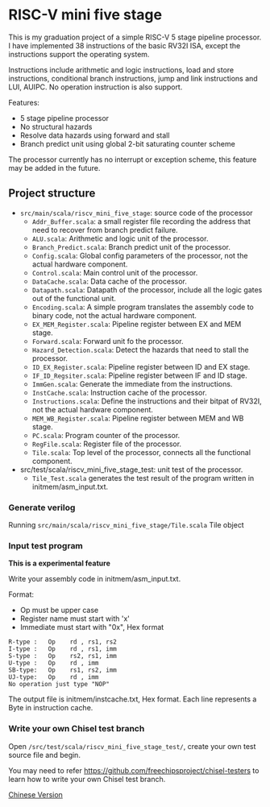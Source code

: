 # RISC-V mini five stage

This is my graduation project of a simple RISC-V 5 stage pipeline processor. I have implemented 38 instructions of the basic RV32I ISA, except the instructions support the operating system.

Instructions include arithmetic and logic instructions, load and store instructions, conditional branch instructions, jump and link instructions and LUI, AUIPC. No operation instruction is also support.

Features:

- 5 stage pipeline processor
- No structural hazards
- Resolve data hazards using forward and stall
- Branch predict unit using global 2-bit saturating counter scheme

The processor currently has no interrupt or exception scheme, this feature may be added in the future.

## Project structure

- `src/main/scala/riscv_mini_five_stage`: source code of the processor
    - `Addr_Buffer.scala`: a small register file recording the address that need to recover from branch predict failure.
    - `ALU.scala`: Arithmetic and logic unit of the processor.
    - `Branch_Predict.scala`: Branch predict unit of the processor.
    - `Config.scala`: Global config parameters of the processor, not the actual hardware component.
    - `Control.scala`: Main control unit of the processor.
    - `DataCache.scala`: Data cache of the processor.
    - `Datapath.scala`: Datapath of the processor, include all the logic gates out of the functional unit.
    - `Encoding.scala`: A simple program translates the assembly code to binary code, not the actual hardware component.
    - `EX_MEM_Register.scala`: Pipeline register between EX and MEM stage.
    - `Forward.scala`: Forward unit fo the processor.
    - `Hazard_Detection.scala`: Detect the hazards that need to stall the processor.
    - `ID_EX_Register.scala`: Pipeline register between ID and EX stage.
    - `IF_ID_Regsiter.scala`: Pipeline register between IF and ID stage.
    - `ImmGen.scala`: Generate the immediate from the instructions.
    - `InstCache.scala`: Instruction cache of the processor.
    - `Instructions.scala`: Define the instructions and their bitpat of RV32I, not the actual hardware component.
    - `MEM_WB_Register.scala`: Pipeline register between MEM and WB stage.
    - `PC.scala`: Program counter of the processor.
    - `RegFile.scala`: Register file of the processor.
    - `Tile.scala`: Top level of the processor, connects all the functional component.
- src/test/scala/riscv_mini_five_stage_test: unit test of the processor.
    - `Tile_Test.scala` generates the test result of the program written in initmem/asm_input.txt.

### Generate verilog

Running `src/main/scala/riscv_mini_five_stage/Tile.scala` Tile object

### Input test program

**This is a experimental feature**

Write your assembly code in initmem/asm_input.txt.

Format:

- Op must be upper case
- Register name must start with 'x'
- Immediate must start with "0x", Hex format

```
R-type :   Op    rd , rs1, rs2
I-type :   Op    rd , rs1, imm
S-type :   Op    rs2, rs1, imm
U-type :   Op    rd , imm
SB-type:   Op    rs1, rs2, imm
UJ-type:   Op    rd , imm
No operation just type "NOP"
```

The output file is initmem/instcache.txt, Hex format. Each line represents a Byte in instruction cache.

### Write your own Chisel test branch

Open `/src/test/scala/riscv_mini_five_stage_test/`, create your own test source file and begin.

You may need to refer https://github.com/freechipsproject/chisel-testers to learn how to write your own Chisel test branch.

[Chinese Version]: ./README_zh.md

[Chinese Version]
